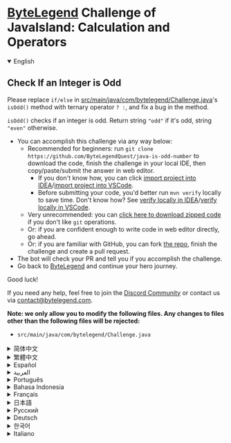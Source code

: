 # [ByteLegend](https://bytelegend.com) Challenge of JavaIsland: Calculation and Operators

<details open='true'>
<summary>English</summary>

## Check If an Integer is Odd

Please replace `if/else` in [src/main/java/com/bytelegend/Challenge.java](https://github.com/ByteLegendQuest/java-is-odd-number/blob/main/src/main/java/com/bytelegend/Challenge.java)'s `isOdd()` method with ternary operator `? :`, and fix a bug in the method.

`isOdd()` checks if an integer is odd. Return string `"odd"` if it's odd, string `"even"` otherwise.


- You can accomplish this challenge via any way below:
  - Recommended for beginners: run `git clone https://github.com/ByteLegendQuest/java-is-odd-number` to download the code,
    finish the challenge in your local IDE, then copy/paste/submit the answer in web editor.
    - If you don't know how, you can click [import project into IDEA](https://github.com/ByteLegendQuest/java-is-odd-number/blob/main/docs/en/clone-and-import.md)/[import project into VSCode](https://github.com/ByteLegendQuest/java-is-odd-number/blob/main/docs/en/clone-and-import-vscode.md).
    - Before submitting your code, you'd better run `mvn verify` locally to save time. Don't know how? See [verify locally in IDEA](https://github.com/ByteLegendQuest/java-is-odd-number/blob/main/docs/en/run-mvn-verify-idea.md)/[verify locally in VSCode](https://github.com/ByteLegendQuest/java-is-odd-number/blob/main/docs/en/run-mvn-verify-vscode.md).
  - Very unrecommended: you can [click here to download zipped code](https://codeload.github.com/ByteLegendQuest/java-is-odd-number/zip/refs/heads/main) if you don't like `git` operations.
  - Or: if you are confident enough to write code in web editor directly, go ahead.
  - Or: if you are familiar with GitHub, you can fork [the repo](https://github.com/ByteLegendQuest/java-is-odd-number), finish the challenge and create a pull request.
- The bot will check your PR and tell you if you accomplish the challenge.
- Go back to [ByteLegend](https://bytelegend.com) and continue your hero journey.

Good luck!

If you need any help, feel free to join the [Discord Community](https://discord.gg/35RreUUGWt) or contact us via [contact@bytelegend.com](mailto:contact@bytelegend.com).

**Note: we only allow you to modify the following files.
Any changes to files other than the following files will be rejected:**

- `src/main/java/com/bytelegend/Challenge.java`

</details>

<details>
<summary>简体中文</summary>

## 判断一个整数是否是奇数

请将[src/main/java/com/bytelegend/Challenge.java](https://github.com/ByteLegendQuest/java-is-odd-number/blob/main/src/main/java/com/bytelegend/Challenge.java)的`isOdd()`方法中的`if/else`改写成三元运算符`? :`，并修复该方法中的bug。

`isOdd()`方法判断一个整数是否是奇数，若为奇数则返回字符串`"odd"`，否则返回字符串`"even"`。


- 你可以使用以下任意一种方法完成挑战：
  - 初学者推荐：运行`git clone https://git.bytelegend.com/ByteLegendQuest/java-is-odd-number`将代码下载到本地，在本地使用IDE调试完成后复制到网页编辑器里提交。
    - 如果你不知道怎么做，可以点击[导入IDEA](https://github.com/ByteLegendQuest/java-is-odd-number/blob/main/docs/zh_hans/clone-and-import.md)/[导入VSCode](https://github.com/ByteLegendQuest/java-is-odd-number/blob/main/docs/zh_hans/clone-and-import-vscode.md)。
    - 在提交之前，你最好先在本地运行`mvn verify`验证一下答案，以节约时间。不知道如何做？请查看[在IDEA中本地验证](https://github.com/ByteLegendQuest/java-is-odd-number/blob/main/docs/zh_hans/run-mvn-verify-idea.md)/[在VSCode中本地验证](https://github.com/ByteLegendQuest/java-is-odd-number/blob/main/docs/zh_hans/run-mvn-verify-vscode.md)。
  - 非常不推荐：如果你实在不喜欢`git`命令行操作，你可以[点击这里直接下载打包好的代码](https://ghcodeload.bytelegend.com/ByteLegendQuest/java-is-odd-number/zip/refs/heads/main)。
  - 或者：如果你非常自信不需要下载代码到本地调试，可以使用网页编辑器直接提交。
  - 或者：如果你对GitHub非常熟悉，你可以fork[这个仓库](https://github.com/ByteLegendQuest/java-is-odd-number)、完成挑战后，创建一个Pull Request。
- 机器人将会检查你的答案，告诉你你是否通过了挑战。
- 回到[字节传说](https://bytelegend.com)，然后继续你的英雄旅程。

祝你好运！

如果你需要任何帮助，欢迎加入官方玩家QQ群（在[首页](https://bytelegend.com)右下角的`联系 & 关于`菜单里可以找到入群方式）或者[Discord社区](https://discord.gg/PvmqK3hF)，或email至[contact@bytelegend.com](mailto:contact@bytelegend.com)。

**注意：我们只允许您修改以下文件，任何对其他文件的修改都会被拒绝：**

- `src/main/java/com/bytelegend/Challenge.java`

</details>

<details>
<summary>繁體中文</summary>

檢查整數是否為奇數
---------

請用三元運算符替換[src/main/java/com/bytelegend/Challenge.java](https://github.com/ByteLegendQuest/java-is-odd-number/blob/main/src/main/java/com/bytelegend/Challenge.java)的`isOdd()`方法中的`if/else` `? :` ，並修復方法中的錯誤。

`isOdd()`檢查整數是否為奇數。如果是奇數則返回字符串`"odd"` ，否則返回字符串`"even"` 。

-   您可以通過以下任何方式完成此挑戰：
    -   建議初學者：運行`git clone https://github.com/ByteLegendQuest/java-is-odd-number`下載代碼，在本地 IDE 中完成挑戰，然後在 Web 編輯器中復制/粘貼/提交答案。
        -   如果你不知道怎麼做，你可以點擊[import project into IDEA](https://github.com/ByteLegendQuest/java-is-odd-number/blob/main/docs/en/clone-and-import.md) / [import project into VSCode](https://github.com/ByteLegendQuest/java-is-odd-number/blob/main/docs/en/clone-and-import-vscode.md) 。
        -   在提交代碼之前，您最好在本地運行`mvn verify`以節省時間。不知道怎麼樣？請參閱[在 IDEA](https://github.com/ByteLegendQuest/java-is-odd-number/blob/main/docs/en/run-mvn-verify-idea.md) [中進行本地驗證/在 VSCode 中進行本地驗證](https://github.com/ByteLegendQuest/java-is-odd-number/blob/main/docs/en/run-mvn-verify-vscode.md)。
    -   非常不推薦：如果你不喜歡`git`操作，可以[點擊這裡下載壓縮代碼](https://codeload.github.com/ByteLegendQuest/java-is-odd-number/zip/refs/heads/main)。
    -   或者：如果您有足夠的信心直接在 Web 編輯器中編寫代碼，請繼續。
    -   或者：如果你熟悉 GitHub，你可以 fork[倉庫](https://github.com/ByteLegendQuest/java-is-odd-number)，完成挑戰並創建一個拉取請求。
-   機器人會檢查你的 PR 並告訴你是否完成了挑戰。
-   回到[ByteLegend](https://bytelegend.com)繼續你的英雄之旅。

祝你好運！

如果您需要任何幫助，請隨時加入[Discord 社區](https://discord.gg/35RreUUGWt)或通過[contact@bytelegend.com](mailto:contact@bytelegend.com)聯繫我們。

**注意：我們只允許您修改以下文件。對以下文件以外的文件的任何更改都將被拒絕：**

-   `src/main/java/com/bytelegend/Challenge.java`
</details>

<details>
<summary>Español</summary>

Comprobar si un entero es impar
-------------------------------

Reemplace `if/else` en el método `isOdd()` de [src/main/java/com/bytelegend/Challenge.java](https://github.com/ByteLegendQuest/java-is-odd-number/blob/main/src/main/java/com/bytelegend/Challenge.java) con el operador ternario `? :` , y corregir un error en el método.

`isOdd()` comprueba si un número entero es impar. Devuelve la cadena `"odd"` si es impar, cadena `"even"` de lo contrario.

-   Puede lograr este desafío de cualquier manera a continuación:
    -   Recomendado para principiantes: ejecute `git clone https://github.com/ByteLegendQuest/java-is-odd-number` para descargar el código, finalice el desafío en su IDE local, luego copie/pegue/envíe la respuesta en el editor web.
        -   Si no sabe cómo hacerlo, puede hacer clic en [importar proyecto a IDEA](https://github.com/ByteLegendQuest/java-is-odd-number/blob/main/docs/en/clone-and-import.md) / [importar proyecto a VSCode](https://github.com/ByteLegendQuest/java-is-odd-number/blob/main/docs/en/clone-and-import-vscode.md) .
        -   Antes de enviar su código, es mejor que ejecute `mvn verify` localmente para ahorrar tiempo. ¿No sabes cómo? Ver [verificar localmente en IDEA](https://github.com/ByteLegendQuest/java-is-odd-number/blob/main/docs/en/run-mvn-verify-idea.md) / [verificar localmente en VSCode](https://github.com/ByteLegendQuest/java-is-odd-number/blob/main/docs/en/run-mvn-verify-vscode.md) .
    -   Muy poco recomendado: puede [hacer clic aquí para descargar el código comprimido](https://codeload.github.com/ByteLegendQuest/java-is-odd-number/zip/refs/heads/main) si no le gustan las operaciones de `git` .
    -   O: si tiene la confianza suficiente para escribir código en el editor web directamente, adelante.
    -   O: si está familiarizado con GitHub, puede bifurcar [el repositorio](https://github.com/ByteLegendQuest/java-is-odd-number) , finalizar el desafío y crear una solicitud de extracción.
-   El bot verificará tu PR y te dirá si logras el desafío.
-   Regrese a [ByteLegend](https://bytelegend.com) y continúe su viaje de héroe.

¡Buena suerte!

Si necesita ayuda, no dude en unirse a la [comunidad de Discord](https://discord.gg/35RreUUGWt) o contáctenos a través de [contact@bytelegend.com](mailto:contact@bytelegend.com) .

**Nota: solo le permitimos modificar los siguientes archivos. Cualquier cambio en los archivos que no sean los siguientes archivos será rechazado:**

-   `src/main/java/com/bytelegend/Challenge.java`
</details>

<details>
<summary>العربية</summary>

تحقق مما إذا كان عدد صحيح فردي
------------------------------

يرجى استبدال طريقة `if/else` في [src / main / java / com / bytelegend / Challenge.java](https://github.com/ByteLegendQuest/java-is-odd-number/blob/main/src/main/java/com/bytelegend/Challenge.java) 's `isOdd()` بالمشغل الثلاثي `? :` ، وإصلاح الخلل في الطريقة.

يتحقق `isOdd()` مما إذا كان العدد الصحيح فرديًا. إرجاع السلسلة `"odd"` إذا كانت فردية ، أو إرجاع السلسلة `"even"` بخلاف ذلك.

-   يمكنك إنجاز هذا التحدي بأي طريقة أدناه:
    -   موصى به للمبتدئين: قم بتشغيل `git clone https://github.com/ByteLegendQuest/java-is-odd-number` لتنزيل الكود ، وإنهاء التحدي في IDE المحلي الخاص بك ، ثم نسخ / لصق / إرسال الإجابة في محرر الويب.
        -   إذا كنت لا تعرف كيف يمكنك النقر فوق [استيراد مشروع إلى IDEA](https://github.com/ByteLegendQuest/java-is-odd-number/blob/main/docs/en/clone-and-import.md) / [استيراد مشروع إلى VSCode](https://github.com/ByteLegendQuest/java-is-odd-number/blob/main/docs/en/clone-and-import-vscode.md) .
        -   قبل إرسال التعليمات البرمجية الخاصة بك ، من الأفضل تشغيل `mvn verify` محليًا لتوفير الوقت. لا أعرف كيف؟ انظر [التحقق محليًا في IDEA](https://github.com/ByteLegendQuest/java-is-odd-number/blob/main/docs/en/run-mvn-verify-idea.md) / [تحقق محليًا في VSCode](https://github.com/ByteLegendQuest/java-is-odd-number/blob/main/docs/en/run-mvn-verify-vscode.md) .
    -   غير موصى به على الإطلاق: يمكنك [النقر هنا لتنزيل رمز مضغوط](https://codeload.github.com/ByteLegendQuest/java-is-odd-number/zip/refs/heads/main) إذا كنت لا تحب عمليات `git` .
    -   أو: إذا كنت واثقًا بدرجة كافية من كتابة التعليمات البرمجية في محرر الويب مباشرةً ، فابدأ.
    -   أو: إذا كنت معتادًا على GitHub ، فيمكنك تفرع [الريبو](https://github.com/ByteLegendQuest/java-is-odd-number) وإنهاء التحدي وإنشاء طلب سحب.
-   سيتحقق الروبوت من العلاقات العامة الخاصة بك ويخبرك إذا أنجزت التحدي.
-   ارجع إلى [ByteLegend وتابع](https://bytelegend.com) رحلة بطلك.

حظ سعيد!

إذا كنت بحاجة إلى أي مساعدة ، فلا تتردد في الانضمام إلى [مجتمع Discord](https://discord.gg/35RreUUGWt) أو الاتصال بنا عبر [contact@bytelegend.com](mailto:contact@bytelegend.com) .

**ملاحظة: نسمح لك فقط بتعديل الملفات التالية. سيتم رفض أي تغييرات يتم إجراؤها على الملفات بخلاف الملفات التالية:**

-   `src/main/java/com/bytelegend/Challenge.java`
</details>

<details>
<summary>Português</summary>

Verifique se um inteiro é ímpar
-------------------------------

Por favor, substitua `if/else` no método `isOdd()` de [src/main/java/com/bytelegend/Challenge.java](https://github.com/ByteLegendQuest/java-is-odd-number/blob/main/src/main/java/com/bytelegend/Challenge.java) pelo operador ternário `? :` e corrija um bug no método.

`isOdd()` verifica se um inteiro é ímpar. Retorna a string `"odd"` se for ímpar, e a string `"even"` caso contrário.

-   Você pode realizar este desafio de qualquer maneira abaixo:
    -   Recomendado para iniciantes: execute `git clone https://github.com/ByteLegendQuest/java-is-odd-number` para baixar o código, conclua o desafio em seu IDE local e copie/cole/envie a resposta no editor da web.
        -   Se você não sabe como, você pode clicar em [importar projeto para IDEA](https://github.com/ByteLegendQuest/java-is-odd-number/blob/main/docs/en/clone-and-import.md) / [importar projeto para VSCode](https://github.com/ByteLegendQuest/java-is-odd-number/blob/main/docs/en/clone-and-import-vscode.md) .
        -   Antes de enviar seu código, é melhor você executar `mvn verify` localmente para economizar tempo. Não sei como? Consulte [verificar localmente em IDEA](https://github.com/ByteLegendQuest/java-is-odd-number/blob/main/docs/en/run-mvn-verify-idea.md) / [verificar localmente em VSCode](https://github.com/ByteLegendQuest/java-is-odd-number/blob/main/docs/en/run-mvn-verify-vscode.md) .
    -   Muito não recomendado: você pode [clicar aqui para baixar o código zipado](https://codeload.github.com/ByteLegendQuest/java-is-odd-number/zip/refs/heads/main) se não gostar das operações do `git` .
    -   Ou: se você estiver confiante o suficiente para escrever código diretamente no editor da web, vá em frente.
    -   Ou: se você estiver familiarizado com o GitHub, você pode bifurcar [o repo](https://github.com/ByteLegendQuest/java-is-odd-number) , finalizar o desafio e criar um pull request.
-   O bot verificará seu PR e informará se você cumprir o desafio.
-   Volte para [ByteLegend](https://bytelegend.com) e continue sua jornada de herói.

Boa sorte!

Se precisar de ajuda, sinta-se à vontade para se juntar à [Comunidade Discord](https://discord.gg/35RreUUGWt) ou entre em contato conosco via [contact@bytelegend.com](mailto:contact@bytelegend.com) .

**Nota: só permitimos que você modifique os seguintes arquivos. Quaisquer alterações em arquivos que não sejam os arquivos a seguir serão rejeitadas:**

-   `src/main/java/com/bytelegend/Challenge.java`
</details>

<details>
<summary>Bahasa Indonesia</summary>

Periksa Apakah Bilangan Bulat Ganjil
------------------------------------

Tolong ganti `if/else` di metode `isOdd()` [src/main/Java/com/bytelegend/Challenge.java](https://github.com/ByteLegendQuest/java-is-odd-number/blob/main/src/main/java/com/bytelegend/Challenge.java) dengan operator ternary `? :` , dan perbaiki bug dalam metode.

`isOdd()` memeriksa apakah bilangan bulat ganjil. Kembalikan string `"odd"` jika ganjil, string `"even"` jika tidak.

-   Anda dapat menyelesaikan tantangan ini melalui cara apa pun di bawah ini:
    -   Direkomendasikan untuk pemula: jalankan `git clone https://github.com/ByteLegendQuest/java-is-odd-number` untuk mengunduh kode, selesaikan tantangan di IDE lokal Anda, lalu salin/tempel/kirim jawabannya di editor web.
        -   Jika Anda tidak tahu caranya, Anda bisa mengklik [import project into IDEA](https://github.com/ByteLegendQuest/java-is-odd-number/blob/main/docs/en/clone-and-import.md) / [import project into VSCode](https://github.com/ByteLegendQuest/java-is-odd-number/blob/main/docs/en/clone-and-import-vscode.md) .
        -   Sebelum mengirimkan kode Anda, Anda sebaiknya menjalankan `mvn verify` secara lokal untuk menghemat waktu. Tidak tahu bagaimana? Lihat [verifikasi secara lokal di IDEA](https://github.com/ByteLegendQuest/java-is-odd-number/blob/main/docs/en/run-mvn-verify-idea.md) / [verifikasi secara lokal di VSCode](https://github.com/ByteLegendQuest/java-is-odd-number/blob/main/docs/en/run-mvn-verify-vscode.md) .
    -   Sangat tidak direkomendasikan: Anda dapat [mengklik di sini untuk mengunduh kode zip](https://codeload.github.com/ByteLegendQuest/java-is-odd-number/zip/refs/heads/main) jika Anda tidak menyukai operasi `git` .
    -   Atau: jika Anda cukup percaya diri untuk menulis kode di editor web secara langsung, silakan.
    -   Atau: jika Anda terbiasa dengan GitHub, Anda dapat melakukan fork [repo](https://github.com/ByteLegendQuest/java-is-odd-number) , menyelesaikan tantangan, dan membuat permintaan tarik.
-   Bot akan memeriksa PR Anda dan memberi tahu Anda jika Anda menyelesaikan tantangan.
-   Kembali ke [ByteLegend](https://bytelegend.com) dan lanjutkan perjalanan pahlawan Anda.

Semoga beruntung!

Jika Anda memerlukan bantuan, jangan ragu untuk bergabung dengan [Komunitas Discord](https://discord.gg/35RreUUGWt) atau hubungi kami melalui [contact@bytelegend.com](mailto:contact@bytelegend.com) .

**Catatan: kami hanya mengizinkan Anda untuk mengubah file berikut. Setiap perubahan pada file selain file berikut akan ditolak:**

-   `src/main/java/com/bytelegend/Challenge.java`
</details>

<details>
<summary>Français</summary>

Vérifier si un entier est impair
--------------------------------

Veuillez remplacer `if/else` dans la méthode `isOdd()` de [src/main/java/com/bytelegend/Challenge.java](https://github.com/ByteLegendQuest/java-is-odd-number/blob/main/src/main/java/com/bytelegend/Challenge.java) par un opérateur ternaire `? :` , et corrige un bogue dans la méthode.

`isOdd()` vérifie si un entier est impair. Renvoie la chaîne `"odd"` si elle est impaire, la chaîne `"even"` sinon.

-   Vous pouvez accomplir ce défi de n'importe quelle manière ci-dessous:
    -   Recommandé pour les débutants : exécutez `git clone https://github.com/ByteLegendQuest/java-is-odd-number` pour télécharger le code, terminez le défi dans votre IDE local, puis copiez/collez/soumettez la réponse dans l'éditeur Web.
        -   Si vous ne savez pas comment, vous pouvez cliquer sur [importer le projet dans IDEA](https://github.com/ByteLegendQuest/java-is-odd-number/blob/main/docs/en/clone-and-import.md) / [importer le projet dans VSCode](https://github.com/ByteLegendQuest/java-is-odd-number/blob/main/docs/en/clone-and-import-vscode.md) .
        -   Avant de soumettre votre code, vous feriez mieux d'exécuter `mvn verify` localement pour gagner du temps. Vous ne savez pas comment ? Voir [vérifier localement dans IDEA](https://github.com/ByteLegendQuest/java-is-odd-number/blob/main/docs/en/run-mvn-verify-idea.md) / [vérifier localement dans VSCode](https://github.com/ByteLegendQuest/java-is-odd-number/blob/main/docs/en/run-mvn-verify-vscode.md) .
    -   Très déconseillé : vous pouvez [cliquer ici pour télécharger le code compressé](https://codeload.github.com/ByteLegendQuest/java-is-odd-number/zip/refs/heads/main) si vous n'aimez pas les opérations `git` .
    -   Ou : si vous êtes suffisamment confiant pour écrire du code directement dans l'éditeur Web, continuez.
    -   Ou : si vous êtes familier avec GitHub, vous pouvez forker [le dépôt](https://github.com/ByteLegendQuest/java-is-odd-number) , terminer le défi et créer une demande d'extraction.
-   Le bot vérifiera votre PR et vous dira si vous accomplissez le défi.
-   Retournez à [ByteLegend](https://bytelegend.com) et continuez votre voyage de héros.

Bonne chance!

Si vous avez besoin d'aide, n'hésitez pas à rejoindre la [communauté Discord](https://discord.gg/35RreUUGWt) ou à nous contacter via [contact@bytelegend.com](mailto:contact@bytelegend.com) .

**Remarque : nous vous autorisons uniquement à modifier les fichiers suivants. Toute modification de fichiers autres que les fichiers suivants sera rejetée :**

-   `src/main/java/com/bytelegend/Challenge.java`
</details>

<details>
<summary>日本語</summary>

整数が奇数かどうかを確認する
--------------

[src / main / java / com / bytelegend / Challenge.java](https://github.com/ByteLegendQuest/java-is-odd-number/blob/main/src/main/java/com/bytelegend/Challenge.java)の`isOdd()`メソッドの`if/else`を三項演算子に置き換えてください`? :` 、およびメソッドのバグを修正します。

`isOdd()`は、整数が奇数かどうかをチェックします。奇数の場合は文字列`"odd"`を返し、それ以外の場合は文字列`"even"`を返します。

-   この課題は、以下のいずれかの方法で達成できます。
    -   初心者に推奨： `git clone https://github.com/ByteLegendQuest/java-is-odd-number`を実行してコードをダウンロードし、ローカルIDEでチャレンジを終了してから、Webエディターで回答をコピー/貼り付け/送信します。
        -   方法がわからない場合は、\[ [プロジェクトをIDEAにインポート](https://github.com/ByteLegendQuest/java-is-odd-number/blob/main/docs/en/clone-and-import.md)\]/\[ [プロジェクトをVSCodeにインポート](https://github.com/ByteLegendQuest/java-is-odd-number/blob/main/docs/en/clone-and-import-vscode.md)\]をクリックできます。
        -   コードを送信する前に、時間を節約するためにローカルで`mvn verify`実行することをお勧めします。方法がわかりませんか？ [IDEAでローカルに](https://github.com/ByteLegendQuest/java-is-odd-number/blob/main/docs/en/run-mvn-verify-idea.md)[検証する/VSCodeでローカルに](https://github.com/ByteLegendQuest/java-is-odd-number/blob/main/docs/en/run-mvn-verify-vscode.md)検証するを参照してください。
    -   非常に推奨されていません`git`操作が気に入らない場合は、 [ここをクリックしてzipコードをダウンロード](https://codeload.github.com/ByteLegendQuest/java-is-odd-number/zip/refs/heads/main)できます。
    -   または：Webエディターで直接コードを記述できる自信がある場合は、先に進んでください。
    -   または：GitHubに精通している場合は[、リポジトリ](https://github.com/ByteLegendQuest/java-is-odd-number)をフォークしてチャレンジを終了し、プルリクエストを作成できます。
-   ボットはPRをチェックし、チャレンジを達成したかどうかを通知します。
-   [ByteLegend](https://bytelegend.com)に戻り、ヒーローの旅を続けてください。

幸運を！

ヘルプが必要な場合は、 [Discordコミュニティ](https://discord.gg/35RreUUGWt)に参加するか、contact [@bytelegend.com](mailto:contact@bytelegend.com)からお問い合わせください。

**注：変更できるのは次のファイルのみです。次のファイル以外のファイルへの変更は拒否されます。**

-   `src/main/java/com/bytelegend/Challenge.java`
</details>

<details>
<summary>Русский</summary>

Проверить, является ли целое число нечетным
-------------------------------------------

Пожалуйста, замените `if/else` в методе `isOdd()` [src/main/java/com/bytelegend/Challenge.java](https://github.com/ByteLegendQuest/java-is-odd-number/blob/main/src/main/java/com/bytelegend/Challenge.java) на тернарный оператор `? :` , и исправить ошибку в методе.

`isOdd()` проверяет, является ли целое число нечетным. Возвращает строку `"odd"` , если она нечетная, и строку `"even"` в противном случае.

-   Вы можете выполнить эту задачу любым способом, указанным ниже:
    -   Рекомендуется для начинающих: запустите `git clone https://github.com/ByteLegendQuest/java-is-odd-number` , чтобы загрузить код, завершите задание в локальной среде IDE, затем скопируйте/вставьте/отправьте ответ в веб-редакторе.
        -   Если вы не знаете как, вы можете нажать [импортировать проект в IDEA](https://github.com/ByteLegendQuest/java-is-odd-number/blob/main/docs/en/clone-and-import.md) / [импортировать проект в VSCode](https://github.com/ByteLegendQuest/java-is-odd-number/blob/main/docs/en/clone-and-import-vscode.md) .
        -   Перед отправкой кода вам лучше запустить `mvn verify` локально, чтобы сэкономить время. Не знаете как? См. « [Проверить локально в IDEA](https://github.com/ByteLegendQuest/java-is-odd-number/blob/main/docs/en/run-mvn-verify-idea.md) / [проверить локально в VSCode»](https://github.com/ByteLegendQuest/java-is-odd-number/blob/main/docs/en/run-mvn-verify-vscode.md) .
    -   Крайне не рекомендуется: вы можете [щелкнуть здесь, чтобы загрузить заархивированный код](https://codeload.github.com/ByteLegendQuest/java-is-odd-number/zip/refs/heads/main) , если вам не нравятся операции `git` .
    -   Или: если вы достаточно уверены, чтобы писать код напрямую в веб-редакторе, вперед.
    -   Или: если вы знакомы с GitHub, вы можете разветвить [репозиторий](https://github.com/ByteLegendQuest/java-is-odd-number) , выполнить задание и создать запрос на включение.
-   Бот проверит ваш PR и сообщит, выполнили ли вы задание.
-   Вернитесь в [ByteLegend](https://bytelegend.com) и продолжайте свое героическое путешествие.

Удачи!

Если вам нужна помощь, присоединяйтесь к [сообществу Discord](https://discord.gg/35RreUUGWt) или свяжитесь с нами по [адресу contact@bytelegend.com](mailto:contact@bytelegend.com) .

**Примечание: мы разрешаем вам изменять только следующие файлы. Любые изменения в файлах, кроме следующих файлов, будут отклонены:**

-   `src/main/java/com/bytelegend/Challenge.java`
</details>

<details>
<summary>Deutsch</summary>

Prüfen Sie, ob eine ganze Zahl ungerade ist
-------------------------------------------

Bitte ersetzen Sie `if/else` in [src/main/java/com/bytelegend/Challenge.java](https://github.com/ByteLegendQuest/java-is-odd-number/blob/main/src/main/java/com/bytelegend/Challenge.java) 's `isOdd()` Methode durch den ternären Operator `? :` , und beheben Sie einen Fehler in der Methode.

`isOdd()` prüft, ob eine ganze Zahl ungerade ist. Gibt den String `"odd"` zurück, wenn er ungerade ist, ansonsten den String `"even"` .

-   Sie können diese Herausforderung auf eine der folgenden Arten meistern:
    -   Empfohlen für Anfänger: Führen Sie `git clone https://github.com/ByteLegendQuest/java-is-odd-number` aus, um den Code herunterzuladen, beenden Sie die Herausforderung in Ihrer lokalen IDE und kopieren/fügen Sie dann die Antwort im Web-Editor ein/senden Sie sie ab.
        -   Wenn Sie nicht wissen wie, können Sie auf [Projekt in IDEA](https://github.com/ByteLegendQuest/java-is-odd-number/blob/main/docs/en/clone-and-import.md) [importieren / Projekt in VSCode importieren klicken](https://github.com/ByteLegendQuest/java-is-odd-number/blob/main/docs/en/clone-and-import-vscode.md) .
        -   Bevor Sie Ihren Code einreichen, sollten Sie `mvn verify` besser lokal ausführen, um Zeit zu sparen. Sie wissen nicht wie? Siehe [Lokal verifizieren in IDEA](https://github.com/ByteLegendQuest/java-is-odd-number/blob/main/docs/en/run-mvn-verify-idea.md) / [Lokal verifizieren in VSCode](https://github.com/ByteLegendQuest/java-is-odd-number/blob/main/docs/en/run-mvn-verify-vscode.md) .
    -   Sehr nicht zu empfehlen: Sie können [hier klicken, um den gezippten Code herunterzuladen,](https://codeload.github.com/ByteLegendQuest/java-is-odd-number/zip/refs/heads/main) wenn Sie `git` -Operationen nicht mögen.
    -   Oder: Wenn Sie sicher genug sind, Code direkt im Web-Editor zu schreiben, fahren Sie fort.
    -   Oder: Wenn Sie sich mit GitHub auskennen, können Sie [das Repo forken](https://github.com/ByteLegendQuest/java-is-odd-number) , die Challenge beenden und einen Pull-Request erstellen.
-   Der Bot überprüft Ihre PR und teilt Ihnen mit, ob Sie die Herausforderung meistern.
-   Gehen Sie zurück zu [ByteLegend](https://bytelegend.com) und setzen Sie Ihre Heldenreise fort.

Viel Glück!

Wenn Sie Hilfe benötigen, können Sie sich gerne der [Discord Community](https://discord.gg/35RreUUGWt) anschließen oder uns über [contact@bytelegend.com kontaktieren](mailto:contact@bytelegend.com) .

**Hinweis: Wir erlauben Ihnen nur, die folgenden Dateien zu ändern. Alle Änderungen an anderen Dateien als den folgenden Dateien werden abgelehnt:**

-   `src/main/java/com/bytelegend/Challenge.java`
</details>

<details>
<summary>한국어</summary>

정수가 홀수인지 확인
-----------

[src/main/java/com/bytelegend/Challenge.java](https://github.com/ByteLegendQuest/java-is-odd-number/blob/main/src/main/java/com/bytelegend/Challenge.java) 의 `isOdd()` 메서드에 있는 `if/else` 를 삼항 연산자로 바꾸 `? :` , 메서드의 버그를 수정합니다.

`isOdd()` 는 정수가 홀수인지 확인합니다. 홀수이면 문자열 `"odd"` 를 반환하고 그렇지 않으면 문자열 `"even"` 반환합니다.

-   아래 방법을 통해 이 챌린지를 완료할 수 있습니다.
    -   초보자를 위한 권장 사항: `git clone https://github.com/ByteLegendQuest/java-is-odd-number` 를 실행하여 코드를 다운로드하고 로컬 IDE에서 챌린지를 완료한 다음 웹 편집기에서 답변을 복사/붙여넣기/제출합니다.
        -   방법을 모르는 경우 [프로젝트를 IDEA로](https://github.com/ByteLegendQuest/java-is-odd-number/blob/main/docs/en/clone-and-import.md) [가져오기 / 프로젝트를 VSCode로 가져](https://github.com/ByteLegendQuest/java-is-odd-number/blob/main/docs/en/clone-and-import-vscode.md) 오기를 클릭할 수 있습니다.
        -   코드를 제출하기 전에 시간을 절약하기 위해 로컬에서 `mvn verify` 를 실행하는 것이 좋습니다. 방법을 모르십니까? [IDEA에서 로컬로](https://github.com/ByteLegendQuest/java-is-odd-number/blob/main/docs/en/run-mvn-verify-idea.md) [확인/VSCode에서 로컬로](https://github.com/ByteLegendQuest/java-is-odd-number/blob/main/docs/en/run-mvn-verify-vscode.md) 확인을 참조하세요.
    -   매우 권장하지 않음: `git` 작업이 마음에 들지 않으면 [여기를 클릭하여 압축 코드를 다운로드](https://codeload.github.com/ByteLegendQuest/java-is-odd-number/zip/refs/heads/main) 할 수 있습니다.
    -   또는 웹 편집기에서 직접 코드를 작성할 만큼 자신이 있다면 계속 진행하십시오.
    -   또는 GitHub에 익숙하다면 리포지토리를 분기 [하고](https://github.com/ByteLegendQuest/java-is-odd-number) 챌린지를 완료하고 풀 요청을 생성할 수 있습니다.
-   봇은 PR을 확인하고 도전 과제를 달성했는지 알려줍니다.
-   [ByteLegend](https://bytelegend.com) 로 돌아가 영웅 여정을 계속하세요.

행운을 빕니다!

도움이 필요하면 언제든지 [Discord 커뮤니티](https://discord.gg/35RreUUGWt) 에 가입하거나 [contact@bytelegend.com](mailto:contact@bytelegend.com) 을 통해 문의하세요.

**참고: 다음 파일만 수정할 수 있습니다. 다음 파일 이외의 파일에 대한 변경 사항은 거부됩니다.**

-   `src/main/java/com/bytelegend/Challenge.java`
</details>

<details>
<summary>Italiano</summary>

Controlla se un intero è dispari
--------------------------------

Si prega di sostituire `if/else` nel metodo `isOdd()` di [src/main/java/com/bytelegend/Challenge.java](https://github.com/ByteLegendQuest/java-is-odd-number/blob/main/src/main/java/com/bytelegend/Challenge.java) con l'operatore ternario `? :` , e correggi un bug nel metodo.

`isOdd()` controlla se un intero è dispari. Restituisce la stringa `"odd"` se è dispari, altrimenti la stringa `"even"` .

-   Puoi portare a termine questa sfida in qualsiasi modo di seguito:
    -   Consigliato per i principianti: esegui `git clone https://github.com/ByteLegendQuest/java-is-odd-number` per scaricare il codice, completa la sfida nel tuo IDE locale, quindi copia/incolla/invia la risposta nell'editor web.
        -   Se non sai come fare, puoi fare clic su [importa progetto in IDEA](https://github.com/ByteLegendQuest/java-is-odd-number/blob/main/docs/en/clone-and-import.md) / [importa progetto in VSCode](https://github.com/ByteLegendQuest/java-is-odd-number/blob/main/docs/en/clone-and-import-vscode.md) .
        -   Prima di inviare il codice, è meglio eseguire `mvn verify` in locale per risparmiare tempo. Non sai come? Vedere [verifica in locale in IDEA](https://github.com/ByteLegendQuest/java-is-odd-number/blob/main/docs/en/run-mvn-verify-idea.md) / [verifica in locale in VSCode](https://github.com/ByteLegendQuest/java-is-odd-number/blob/main/docs/en/run-mvn-verify-vscode.md) .
    -   Molto sconsigliato: puoi fare [clic qui per scaricare il codice zippato](https://codeload.github.com/ByteLegendQuest/java-is-odd-number/zip/refs/heads/main) se non ti piacciono le operazioni `git` .
    -   Oppure: se sei abbastanza sicuro da scrivere il codice direttamente nell'editor web, vai avanti.
    -   Oppure: se hai familiarità con GitHub, puoi eseguire il fork [del repository](https://github.com/ByteLegendQuest/java-is-odd-number) , completare la sfida e creare una richiesta pull.
-   Il bot controllerà il tuo PR e ti dirà se hai superato la sfida.
-   Torna a [ByteLegend](https://bytelegend.com) e continua il tuo viaggio da eroe.

Buona fortuna!

Se hai bisogno di aiuto, non esitare a unirti alla [community di Discord](https://discord.gg/35RreUUGWt) o contattaci tramite [contact@bytelegend.com](mailto:contact@bytelegend.com) .

**Nota: ti permettiamo solo di modificare i seguenti file. Eventuali modifiche ai file diversi dai seguenti file verranno rifiutate:**

-   `src/main/java/com/bytelegend/Challenge.java`
</details>
